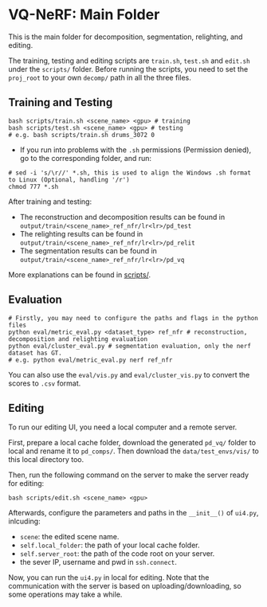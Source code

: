 # VQ-NeRF: Main Folder

This is the main folder for decomposition, segmentation, relighting, and editing.

The training, testing and editing scripts are `train.sh`, `test.sh` and `edit.sh` under the `scripts/` folder. Before running the scripts, you need to set the `proj_root` to your own `decomp/` path in all the three files.


## Training and Testing

```shell
bash scripts/train.sh <scene_name> <gpu> # training
bash scripts/test.sh <scene_name> <gpu> # testing
# e.g. bash scripts/train.sh drums_3072 0
```

- If you run into problems with the `.sh` permissions (Permission denied), go to the corresponding folder, and run:

```shell
# sed -i 's/\r//' *.sh, this is used to align the Windows .sh format to Linux (Optional, handling '/r')
chmod 777 *.sh
```

After training and testing:
- The reconstruction and decomposition results can be found in `output/train/<scene_name>_ref_nfr/lr<lr>/pd_test`
- The relighting results can be found in `output/train/<scene_name>_ref_nfr/lr<lr>/pd_relit`
- The segmentation results can be found in `output/train/<scene_name>_ref_nfr/lr<lr>/pd_vq`

More explanations can be found in [scripts/](https://github.com/JiuTongBro/vqnerf_release/tree/main/decomp/nerfvq_nfr3/scripts).


## Evaluation

```shell
# Firstly, you may need to configure the paths and flags in the python files
python eval/metric_eval.py <dataset_type> ref_nfr # reconstruction, decomposition and relighting evaluation
python eval/cluster_eval.py # segmentation evaluation, only the nerf dataset has GT.
# e.g. python eval/metric_eval.py nerf ref_nfr
```

You can also use the `eval/vis.py` and `eval/cluster_vis.py` to convert the scores to `.csv` format.


## Editing

To run our editing UI, you need a local computer and a remote server.

First, prepare a local cache folder, download the generated `pd_vq/` folder to local and rename it to `pd_comps/`. Then download the `data/test_envs/vis/` to this local directory too.

Then, run the following command on the server to make the server ready for editing:

```shell
bash scripts/edit.sh <scene_name> <gpu>
```

Afterwards, configure the parameters and paths in the `__init__()` of `ui4.py`, inlcuding:

- `scene`: the edited scene name.
- `self.local_folder`: the path of your local cache folder.
- `self.server_root`: the path of the code root on your server.
- the sever IP, username and pwd in `ssh.connect`.

Now, you can run the `ui4.py` in local for editing. Note that the communication with the server is based on uploading/downloading, so some operations may take a while.



